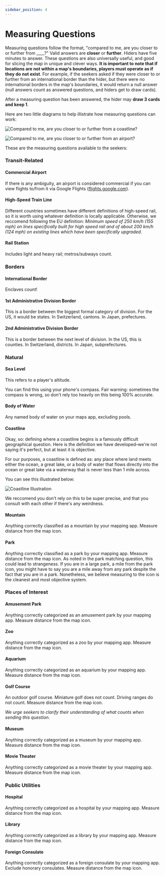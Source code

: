 ```yaml
---
sidebar_position: 4
---
```


# Measuring Questions

Measuring questions follow the format, "compared to me, are you closer to or further from \_\_\_\_?" Valid answers are **closer** or **further**. Hiders have five minutes to answer. These questions are also universally useful, and good for slicing the map in unique and clever ways. **It is important to note that if locations are not within a map's boundaries, players must operate as if they do not exist**. For example, if the seekers asked if they were closer to or further from an international border than the hider, but there were no international borders in the map's boundaries, it would return a null answer (null answers count as answered questions, and hiders get to draw cards).

After a measuring question has been answered, the hider may **draw 3 cards and keep 1**.

Here are two little diagrams to help illistrate how measuring questions can work:

![Compared to me, are you closer to or further from a coastline?](../assets/seeking_measuring_questions1.png)

![Compared to me, are you closer to or further from an airport?](../assets/seeking_measuring_questions2.png)

These are the measuring questions available to the seekers:

### Transit-Related

#### Commercial Airport

If there is any ambiguity, an airport is considered commercial if you can view flights to/from it via Google Flights ([flights.google.com](https://flights.google.com)).

#### High-Speed Train Line

Different countries sometimes have different definitions of high-speed rail, so it is worth using whatever definition is locally applicable. Otherwise, we reccomend following the EU definition: _Minimum speed of 250 km/h (155 mph) on lines specifically built for high speed rail and of about 200 km/h (124 mph) on existing lines which have been specifically upgraded._

#### Rail Station

Includes light and heavy rail; metros/subways count.

### Borders

#### International Border

Enclaves count!

#### 1st Administrative Division Border

This is a border between the biggest formal category of division. For the US, it would be states. In Switzerland, cantons. In Japan, prefectures.

#### 2nd Administrative Division Border

This is a border between the next level of division. In the US, this is counties. In Switzerland, districts. In Japan, subprefectures.

### Natural

#### Sea Level

This refers to a player's altitude.

You can find this using your phone's compass. Fair warning: sometimes the compass is wrong, so don't rely too heavily on this being 100% accurate.

#### Body of Water

Any named body of water on your maps app, excluding pools.

#### Coastline

Okay, so: defining where a coastline begins is a famously difficult geographical question. Here is the definition we have developed–we're not saying it's perfect, but at least it is objective.

For our purposes, a coastline is defined as: any place where land meets either the ocean, a great lake, or a body of water that flows directly into the ocean or great lake via a waterway that is never less than 1 mile across.

You can see this illustrated below:

![Coastline Illustration](../assets/seeking_measuring_questions3.png)

We reccomend you don't rely on this to be super precise, and that you consult with each other if there's any weirdness.

#### Mountain

Anything correctly classified as a mountain by your mapping app. Measure distance from the map icon.

#### Park

Anything correctly classified as a park by your mapping app. Measure distance from the map icon. As noted in the park matching question, this could lead to strangeness. If you are in a large park, a mile from the park icon, you might have to say you are a mile away from any park despite the fact that you are in a park. Nonetheless, we believe measuring to the icon is the cleanest and most objective system.

### Places of Interest

#### Amusement Park

Anything correctly categorized as an amusement park by your mapping app. Measure distance from the map icon.

#### Zoo

Anything correctly categorized as a zoo by your mapping app. Measure distance from the map icon.

#### Aquarium

Anything correctly categorized as an aquarium by your mapping app. Measure distance from the map icon.

#### Golf Course

An outdoor golf course. Miniature golf does not count. Driving ranges do not count. Measure distance from the map icon.

_We urge seekers to clarify their understanding of what counts when sending this question._

#### Museum

Anything correctly categorized as a museum by your mapping app. Measure distance from the map icon.

#### Movie Theater

Anything correctly categorized as a movie theater by your mapping app. Measure distance from the map icon.

### Public Utilities

#### Hospital

Anything correctly categorized as a hospital by your mapping app. Measure distance from the map icon.

#### Library

Anything correctly categorized as a library by your mapping app. Measure distance from the map icon.

#### Foreign Consulate

Anything correctly categorized as a foreign consulate by your mapping app. Exclude honorary consulates. Measure distance from the map icon.
